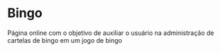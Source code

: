 # Bingo
Página online com o objetivo de auxiliar o usuário na administração de cartelas de bingo em um jogo de bingo

